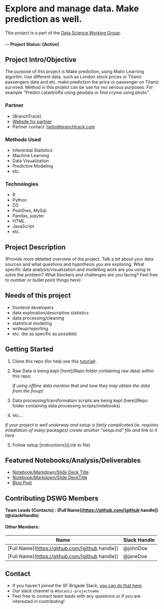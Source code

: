# Explore and manage data. Make prediction as well.
This project is a part of the [Data Science Working Group](https://github.com/TaniaAsh/IgniteML).

#### -- Project Status: [Active]

## Project Intro/Objective
The purpose of this project is Make prediction, using Matin Learning algoritm. Use different data, such as London stock prices or Titanic passengers data and etc. make prediction the price or passenger on Titanic survived. Method in this project can be use for mo serious purposes. For example "Predict catastroffa using geodata or find cryme using photo".

### Partner
* [BranchTrack]
* [Website for partner](https://www.branchtrack.com/)
* Partner contact: hello@branchtrack.com

### Methods Used
* Inferential Statistics
* Machine Learning
* Data Visualization
* Predictive Modeling
* etc.

### Technologies
* R 
* Python
* D3
* PostGres, MySql
* Pandas, jupyter
* HTML
* JavaScript
* etc. 

## Project Description
(Provide more detailed overview of the project.  Talk a bit about your data sources and what questions and hypothesis you are exploring. What specific data analysis/visualization and modelling work are you using to solve the problem? What blockers and challenges are you facing?  Feel free to number or bullet point things here)

## Needs of this project

- frontend developers
- data exploration/descriptive statistics
- data processing/cleaning
- statistical modeling
- writeup/reporting
- etc. (be as specific as possible)

## Getting Started

1. Clone this repo (for help see this [tutorial](https://help.github.com/articles/cloning-a-repository/)).
2. Raw Data is being kept [here](Repo folder containing raw data) within this repo.

    *If using offline data mention that and how they may obtain the data from the froup)*
    
3. Data processing/transformation scripts are being kept [here](Repo folder containing data processing scripts/notebooks)
4. etc...

*If your project is well underway and setup is fairly complicated (ie. requires installation of many packages) create another "setup.md" file and link to it here*  

5. Follow setup [instructions](Link to file)

## Featured Notebooks/Analysis/Deliverables
* [Notebook/Markdown/Slide Deck Title](link)
* [Notebook/Markdown/Slide DeckTitle](link)
* [Blog Post](link)


## Contributing DSWG Members

**Team Leads (Contacts) : [Full Name](https://github.com/[github handle])(@slackHandle)**

#### Other Members:

|Name     |  Slack Handle   | 
|---------|-----------------|
|[Full Name](https://github.com/[github handle])| @johnDoe        |
|[Full Name](https://github.com/[github handle]) |     @janeDoe    |

## Contact
* If you haven't joined the SF Brigade Slack, [you can do that here](http://c4sf.me/slack).  
* Our slack channel is `#datasci-projectname`
* Feel free to contact team leads with any questions or if you are interested in contributing!
